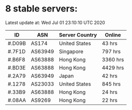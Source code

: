 # 8 stable servers:

Latest update at: Wed Jul 01 23:10:10 UTC 2020

| ID | ASN | Server Country | Online |
| -- | --- | -------------- | ------ |
| #.D09B | AS174 | United States | 43 hrs |
| #.7F1D | AS63949 | Singapore | 797 hrs |
| #.B6F8 | AS63888 | Hong Kong | 3360 hrs |
| #.BD3E | AS63888 | Hong Kong | 4429 hrs |
| #.2A79 | AS63949 | Japan | 42 hrs |
| #.1278 | AS23033 | United States | 845 hrs |
| #.33B9 | AS63888 | Hong Kong | 24 hrs |
| #.08AA | AS9269 | Hong Kong | 22 hrs |

